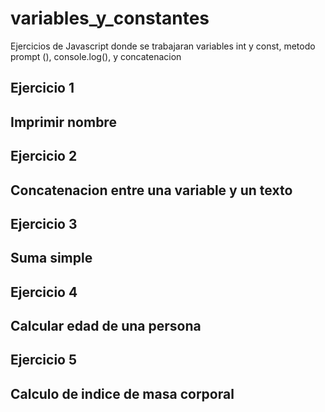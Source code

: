 # variables_y_constantes
Ejercicios de Javascript donde se trabajaran variables int y const, metodo prompt (), console.log(), y concatenacion


## Ejercicio 1
## Imprimir nombre



## Ejercicio 2
## Concatenacion entre una variable y un texto



## Ejercicio 3
## Suma simple


## Ejercicio 4
## Calcular edad de una persona



## Ejercicio 5
## Calculo de indice de masa corporal